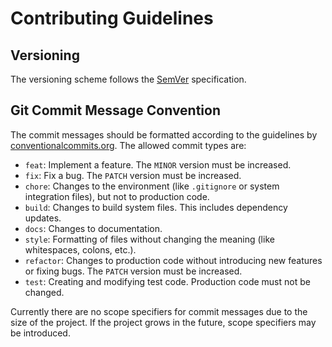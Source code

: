 # Contributing Guidelines

## Versioning

The versioning scheme follows the [SemVer]("https://semver.org/") specification.

## Git Commit Message Convention

The commit messages should be formatted according to the guidelines by [conventionalcommits.org]("https://www.conventionalcommits.org/en/v1.0.0/"). The allowed commit types are:

- `feat`: Implement a feature. The `MINOR` version must be increased.
- `fix`: Fix a bug. The `PATCH` version must be increased.
- `chore`: Changes to the environment (like `.gitignore` or system integration files), but not to production code.
- `build`: Changes to build system files. This includes dependency updates.
- `docs`: Changes to documentation.
- `style`: Formatting of files without changing the meaning (like whitespaces, colons, etc.).
- `refactor`: Changes to production code without introducing new features or fixing bugs. The `PATCH` version must be increased.
- `test`: Creating and modifying test code. Production code must not be changed.

Currently there are no scope specifiers for commit messages due to the size of
the project. If the project grows in the future, scope specifiers may be
introduced.
